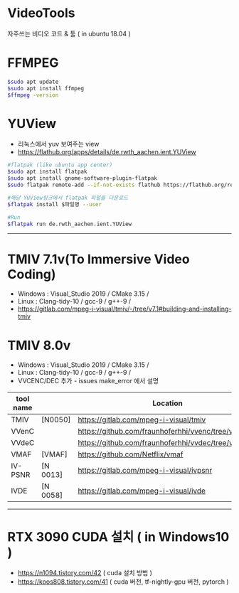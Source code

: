# VideoTools
자주쓰는 비디오 코드 & 툴 ( in ubuntu 18.04 )

# FFMPEG
```sh
$sudo apt update
$sudo apt install ffmpeg
$ffmpeg -version
```

# YUView
- 리눅스에서 yuv 보여주는 view
- https://flathub.org/apps/details/de.rwth_aachen.ient.YUView
```sh
#flatpak (like ubuntu app center) 
$sudo apt install flatpak
$sudo apt install gnome-software-plugin-flatpak
$sudo flatpak remote-add --if-not-exists flathub https://flathub.org/repo/flathub.flatpakrepo

#해당 YUView링크에서 flatpak 파일을 다운로드
$flatpak install $파일명 --user

#Run
$flatpak run de.rwth_aachen.ient.YUView
```

---

# TMIV 7.1v(To Immersive Video Coding)
- Windows : Visual_Studio 2019 / CMake 3.15 / 
- Linux : Clang-tidy-10 / gcc-9 / g++-9 /
- https://gitlab.com/mpeg-i-visual/tmiv/-/tree/v7.1#building-and-installing-tmiv

# TMIV 8.0v
- Windows : Visual_Studio 2019 / CMake 3.15 / 
- Linux : Clang-tidy-10 / gcc-9 / g++-9 /
- VVCENC/DEC 추가 - issues make_error 에서 설명

|tool name| |Location|Release|
|---|---|---|---|
|TMIV|[N0050]|https://gitlab.com/mpeg-i-visual/tmiv|v8.0|
|VVenC| |https://github.com/fraunhoferhhi/vvenc/tree/v0.2.0.0|v0.2.0.0|
|VVdeC| |https://github.com/fraunhoferhhi/vvdec/tree/v0.2.0.0|v0.2.0.0|
|VMAF|[VMAF]|https://github.com/Netflix/vmaf|v1.3.14|
|IV-PSNR|[N 0013]|https://gitlab.com/mpeg-i-visual/ivpsnr|v3.0|
|IVDE|[N 0058]|https://gitlab.com/mpeg-i-visual/ivde|v3.0|

---

# RTX 3090 CUDA 설치 ( in Windows10 )
- https://n1094.tistory.com/42 ( cuda 설치 방법 )
- https://koos808.tistory.com/41 ( cuda 버전, tf-nightly-gpu 버전, pytorch )
